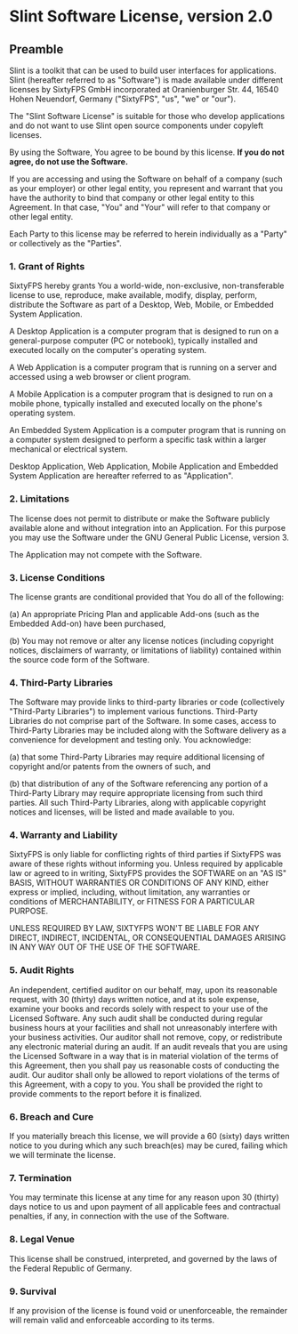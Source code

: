 # Slint Software License, version 2.0

## Preamble

Slint is a toolkit that can be used to build user interfaces for applications.
Slint (hereafter referred to as "Software") is made available under
different licenses by SixtyFPS GmbH incorporated at Oranienburger Str. 44, 16540
Hohen Neuendorf, Germany ("SixtyFPS", "us", "we" or "our").

The "Slint Software License" is suitable for those who develop applications and
do not want to use Slint open source components under copyleft licenses.

By using the Software, You agree to be bound by this license.
**If you do not agree, do not use the Software.**

If you are accessing and using the Software on behalf of a company (such as your
employer) or other legal entity, you represent and warrant that you have the
authority to bind that company or other legal entity to this Agreement. In that
case, "You" and "Your" will refer to that company or other legal entity.

Each Party to this license may be referred to herein individually as a
"Party" or collectively as the "Parties".

### 1. Grant of Rights

SixtyFPS hereby grants You a world-wide, non-exclusive, non-transferable license
to use, reproduce, make available, modify, display, perform, distribute the
Software as part of a Desktop, Web, Mobile, or Embedded System Application.

A Desktop Application is a computer program that is designed to run on a
general-purpose computer (PC or notebook), typically installed and executed
locally on the computer's operating system.

A Web Application is a computer program that is running on a server and accessed
using a web browser or client program.

A Mobile Application is a computer program that is designed to run on a mobile
phone, typically installed and executed locally on the phone's operating system.

An Embedded System Application is a computer program that is running on a computer
system designed to perform a specific task within a larger mechanical or electrical
system.

Desktop Application, Web Application, Mobile Application and Embedded System
Application are hereafter referred to as "Application".

### 2. Limitations

The license does not permit to distribute or make the Software publicly available
alone and without integration into an Application. For this purpose you may use
the Software under the GNU General Public License, version 3.

The Application may not compete with the Software.

### 3. License Conditions

The license grants are conditional provided that You do all of the following:

(a) An appropriate Pricing Plan and applicable Add-ons (such as the Embedded Add-on)
    have been purchased,

(b) You may not remove or alter any license notices (including copyright notices,
    disclaimers of warranty, or limitations of liability) contained within the
    source code form of the Software.

### 4. Third-Party Libraries

The  Software may provide links to third-party libraries or code (collectively
"Third-Party Libraries") to implement various functions. Third-Party Libraries
do not comprise part of the Software. In some cases, access to Third-Party
Libraries may be included along with the Software delivery as a convenience for
development and testing only. You acknowledge:

(a) that some Third-Party Libraries may require additional licensing of copyright
    and/or patents from the owners of such, and

(b) that distribution of any of the Software referencing any portion of a
    Third-Party Library may require appropriate licensing from such third parties.
    All such Third-Party Libraries, along with applicable copyright notices and
    licenses, will be listed and made available to you.

### 4. Warranty and Liability

SixtyFPS is only liable for conflicting rights of third parties if SixtyFPS was aware of these rights without informing you. Unless required by applicable law or agreed to in writing, SixtyFPS provides the SOFTWARE on an "AS IS" BASIS, WITHOUT WARRANTIES OR CONDITIONS OF ANY KIND, either express or implied, including, without limitation, any warranties or conditions of MERCHANTABILITY, or FITNESS FOR A PARTICULAR PURPOSE.

UNLESS REQUIRED BY LAW, SIXTYFPS WON'T BE LIABLE FOR ANY DIRECT, INDIRECT, INCIDENTAL, OR CONSEQUENTIAL DAMAGES ARISING IN ANY WAY OUT OF THE USE OF THE SOFTWARE.

### 5. Audit Rights

An independent, certified auditor on our behalf, may, upon its reasonable request, with 30 (thirty) days written notice, and at its sole expense, examine your books and records solely with respect to your use of the Licensed Software. Any such audit shall be conducted during regular business hours at your facilities and shall not unreasonably interfere with your business activities. Our auditor shall not remove, copy, or redistribute any electronic material during an audit. If an audit reveals that you are using the Licensed Software in a way that is in material violation of the terms of this Agreement, then you shall pay us reasonable costs of conducting the audit. Our auditor shall only be allowed to report violations of the terms of this Agreement, with a copy to you. You shall be provided the right to provide comments to the report before it is finalized.

### 6. Breach and Cure

If you materially breach this license, we will provide a 60 (sixty) days written notice to you during which any such breach(es) may be cured, failing which we will terminate the license.

### 7. Termination

You may terminate this license at any time for any reason upon 30 (thirty) days notice to us and upon payment of all applicable fees and contractual penalties, if any, in connection with the use of the Software.

### 8. Legal Venue

This license shall be construed, interpreted, and governed by the laws of the Federal Republic of Germany.

### 9. Survival

If any provision of the license is found void or unenforceable, the remainder will remain valid and enforceable according to its terms.
